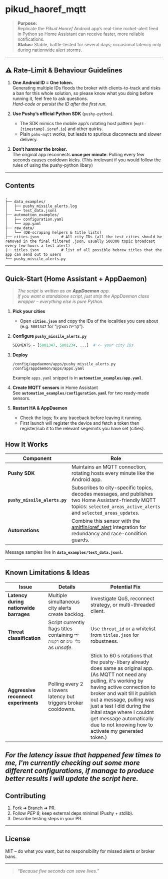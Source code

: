 # pikud_haoref_mqtt

> **Purpose:**  
> Replicate the *Pikud Haoref* Android app’s real-time rocket–alert feed in Python so Home Assistant can receive faster, more reliable notifications.  
> **Status:** Stable, battle-tested for several days; occasional latency only during nationwide alert storms.

---

## ⚠️  Rate-Limit & Behaviour Guidelines

1. **One Android ID = One token.**  
   Generating multiple IDs floods the broker with clients-to-track and risks a ban for this whole solution, so please know what you doing before running it, feel free to ask          questions.  
   *Hard-code or persist the ID after the first run.*

2. **Use Pushy’s official Python SDK** (`pushy-python`).  
   - The SDK mimics the mobile app’s rotating host pattern (`mqtt-{timestamp}.ioref.io`) and other quirks.  
   - Plain `paho-mqtt` works, but leads to spurious disconnects and slower delivery.

3. **Don’t hammer the broker.**  
   The original app reconnects **once per minute**. Polling every few seconds causes cooldown kicks. (This irrelevant if you would follow the rules of using the pushy-python          libary)

---

## Contents

```
.
├── data_examples/
│   ├── pushy_missile_alerts.log
│   └── test_data.jsonl
├── automation_examples/
│   ├── configuration.yaml
│   └── app.yaml
├── raw_data/
│   └── (DB-scraping helpers & title lists)
├── cities.json          # All city IDs (all the test cities should be removed in the final filtered .json, usually 500300 topic broadcast every few hours a test alert)
├── titles.json          # list of all possible hebrew titles that the app can send out to users
└── pushy_missile_alerts.py
```

---

## Quick-Start (Home Assistant + AppDaemon)

> *The script is written as an **AppDaemon** app.  
> If you want a standalone script, just strip the AppDaemon class wrapper – everything else is pure Python.*

1. **Pick your cities**  
   - Open **`cities.json`** and copy the IDs of the localities you care about (e.g. `5001347` for “קריית מוצקין”).  

2. **Configure `pushy_missile_alerts.py`**  
   ```python
   SEGMENTS = [5001347, 5001234, ...]  # <- your city IDs
   ```

3. **Deploy**  
   ```text
   /config/appdaemon/apps/pushy_missile_alerts.py
   /config/appdaemon/apps/apps.yaml
   ```
   Example `apps.yaml` snippet is in **`automation_examples/app.yaml`**.

4. **Create MQTT sensors** in Home Assistant  
   See **`automation_examples/configuration.yaml`** for two ready-made sensors.

5. **Restart HA & AppDaemon**  
   - Check the logs; fix any traceback before leaving it running.  
   - First launch will register the device and fetch a token then register/sub it to the relevant segemnts you have set (cities).


## How It Works

| Component | Role |
|-----------|------|
| **Pushy SDK** | Maintains an MQTT connection, rotating hosts every minute like the Android app. |
| **`pushy_missile_alerts.py`** | Subscribes to city-specific topics, decodes messages, and publishes two Home Assistant-friendly MQTT topics: `selected_areas_active_alerts` and `selected_areas_updates`. |
| **Automations** | Combine this sensor with the [amitfin/oref_alert](https://github.com/amitfin/oref_alert) integration for redundancy and race-condition guards. |

Message samples live in **`data_examples/test_data.jsonl`**.

---

## Known Limitations & Ideas

| Issue | Details | Potential Fix |
|-------|---------|---------------|
| **Latency during nationwide barrages** | Multiple simultaneous city alerts create backlog. | Investigate QoS, reconnect strategy, or multi-threaded client. |
| **Threat classification** | Script currently flags titles containing `ירי רקטות` or `כלי טיס` as *unsafe*. | Use `threat_id` or a whitelist from `titles.json` for robustness. |
| **Aggressive reconnect experiments** | Polling every 2 s lowers latency but triggers broker cooldowns. | Stick to 60 s rotations that the pushy-libary already does same as original app. (As MQTT not need any pulling, it's working by having active connection to broker and wait till it publish out a message, pulling was just a test I did during the inital stage where I couldnt get message automatically due to not knowing how to activate my generated token.) |

*For the latency issue that happened few times to me, I'm currently checking out some more different configurations, if manage to produce better results I will update the script here.*
---

## Contributing

1. Fork ➜ Branch ➜ PR.  
2. Follow *PEP 8*; keep external deps minimal (Pushy + stdlib).  
3. Describe testing steps in your PR.

---

## License

MIT – do what you want, but no responsibility for missed alerts or broker bans.

---

> *“Because five seconds can save lives.”*

